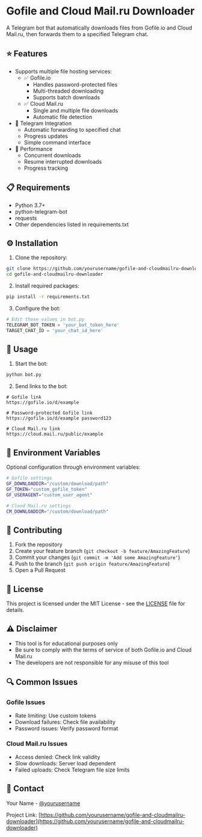 # Gofile and Cloud Mail.ru Downloader

A Telegram bot that automatically downloads files from Gofile.io and Cloud Mail.ru, then forwards them to a specified Telegram chat.

## ⭐ Features

- Supports multiple file hosting services:
  - ✅ Gofile.io
    - Handles password-protected files
    - Multi-threaded downloading
    - Supports batch downloads
  - ✅ Cloud Mail.ru
    - Single and multiple file downloads
    - Automatic file detection
- 🤖 Telegram Integration
  - Automatic forwarding to specified chat
  - Progress updates
  - Simple command interface
- 🚀 Performance
  - Concurrent downloads
  - Resume interrupted downloads
  - Progress tracking

## 📋 Requirements

- Python 3.7+
- python-telegram-bot
- requests
- Other dependencies listed in requirements.txt

## ⚙️ Installation

1. Clone the repository:
```bash
git clone https://github.com/yourusername/gofile-and-cloudmailru-downloader.git
cd gofile-and-cloudmailru-downloader
```

2. Install required packages:
```bash
pip install -r requirements.txt
```

3. Configure the bot:
```python
# Edit these values in bot.py
TELEGRAM_BOT_TOKEN = 'your_bot_token_here'
TARGET_CHAT_ID = 'your_chat_id_here'
```

## 🎯 Usage

1. Start the bot:
```bash
python bot.py
```

2. Send links to the bot:
```
# Gofile link
https://gofile.io/d/example

# Password-protected Gofile link
https://gofile.io/d/example password123

# Cloud Mail.ru link
https://cloud.mail.ru/public/example
```

## 🔧 Environment Variables

Optional configuration through environment variables:
```bash
# Gofile settings
GF_DOWNLOADDIR="/custom/download/path"
GF_TOKEN="custom_gofile_token"
GF_USERAGENT="custom_user_agent"

# Cloud Mail.ru settings
CM_DOWNLOADDIR="/custom/download/path"
```

## 🤝 Contributing

1. Fork the repository
2. Create your feature branch (`git checkout -b feature/AmazingFeature`)
3. Commit your changes (`git commit -m 'Add some AmazingFeature'`)
4. Push to the branch (`git push origin feature/AmazingFeature`)
5. Open a Pull Request

## 📜 License

This project is licensed under the MIT License - see the [LICENSE](LICENSE) file for details.

## ⚠️ Disclaimer

- This tool is for educational purposes only
- Be sure to comply with the terms of service of both Gofile.io and Cloud Mail.ru
- The developers are not responsible for any misuse of this tool

## 🔍 Common Issues

### Gofile Issues
- Rate limiting: Use custom tokens
- Download failures: Check file availability
- Password issues: Verify password format

### Cloud Mail.ru Issues
- Access denied: Check link validity
- Slow downloads: Server load dependent
- Failed uploads: Check Telegram file size limits

## 📮 Contact

Your Name - [@yourusername](https://github.com/yourusername)

Project Link: [https://github.com/yourusername/gofile-and-cloudmailru-downloader](https://github.com/yourusername/gofile-and-cloudmailru-downloader)

